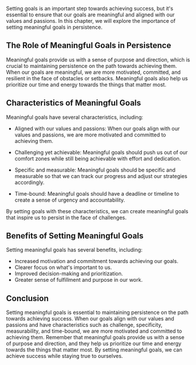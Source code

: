 
Setting goals is an important step towards achieving success, but it's essential to ensure that our goals are meaningful and aligned with our values and passions. In this chapter, we will explore the importance of setting meaningful goals in persistence.

The Role of Meaningful Goals in Persistence
-------------------------------------------

Meaningful goals provide us with a sense of purpose and direction, which is crucial to maintaining persistence on the path towards achieving them. When our goals are meaningful, we are more motivated, committed, and resilient in the face of obstacles or setbacks. Meaningful goals also help us prioritize our time and energy towards the things that matter most.

Characteristics of Meaningful Goals
-----------------------------------

Meaningful goals have several characteristics, including:

* Aligned with our values and passions: When our goals align with our values and passions, we are more motivated and committed to achieving them.

* Challenging yet achievable: Meaningful goals should push us out of our comfort zones while still being achievable with effort and dedication.

* Specific and measurable: Meaningful goals should be specific and measurable so that we can track our progress and adjust our strategies accordingly.

* Time-bound: Meaningful goals should have a deadline or timeline to create a sense of urgency and accountability.

By setting goals with these characteristics, we can create meaningful goals that inspire us to persist in the face of challenges.

Benefits of Setting Meaningful Goals
------------------------------------

Setting meaningful goals has several benefits, including:

* Increased motivation and commitment towards achieving our goals.
* Clearer focus on what's important to us.
* Improved decision-making and prioritization.
* Greater sense of fulfillment and purpose in our work.

Conclusion
----------

Setting meaningful goals is essential to maintaining persistence on the path towards achieving success. When our goals align with our values and passions and have characteristics such as challenge, specificity, measurability, and time-bound, we are more motivated and committed to achieving them. Remember that meaningful goals provide us with a sense of purpose and direction, and they help us prioritize our time and energy towards the things that matter most. By setting meaningful goals, we can achieve success while staying true to ourselves.

